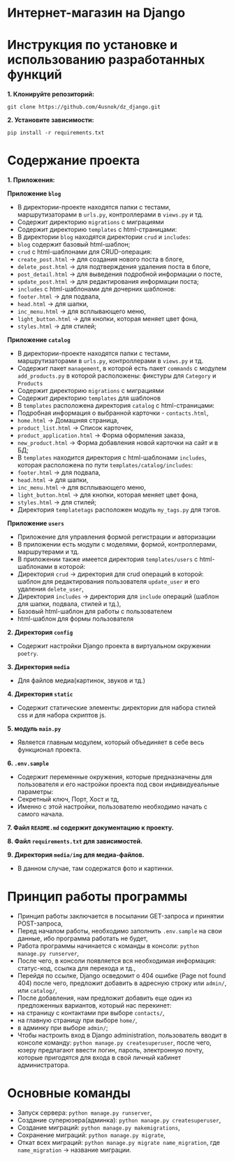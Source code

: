 # Интернет-магазин на Django

# Инструкция по установке и использованию разработанных функций
**1. Клонируйте репозиторий:**
```
git clone https://github.com/4usnok/dz_django.git
```
**2. Установите зависимости:**
```
pip install -r requirements.txt
```
# Содержание проекта
**1. Приложения:**

**Приложение `blog`**

* В директории-проекте находятся папки с тестами, маршрутизаторами в `urls.py`, контроллерами в `views.py` и тд.
* Содержит директорию `migrations` с миграциями
* Содержит директорию `templates` с html-страницами:
* В директории `blog` находятся директории `crud` и `includes`:
* `blog` содержит базовый html-шаблон;
* `crud` с html-шаблонами для CRUD-операция: 
* `create_post.html` -> для создания нового поста в блоге,
* `delete_post.html` -> для подтверждения удаления поста в блоге,
* `post_detail.html` -> для выведения подробной информации о посте,
* `update_post.html` -> для редактирования информации поста;
* `includes` с html-шаблонами для дочерних шаблонов:
* `footer.html` -> для подвала,
* `head.html` -> для шапки,
* `inc_menu.html` -> для всплывающего меню,
* `light_button.html` -> для кнопки, которая меняет цвет фона,
* `styles.html` -> для стилей;

**Приложение `catalog`**

* В директории-проекте находятся папки с тестами, маршрутизаторами в `urls.py`, контроллерами в `views.py` и тд.
* Cодержит пакет `management`, в которой есть пакет `commands` с модулем `add_products.py` в которой расположены: фикстуры для `Category` и `Products`
* Содержит директорию `migrations` с миграциями
* Содержит директорию `templates` для шаблонов
* В `templates` расположена директория `catalog` с html-страницами:
* Подробная информация о выбранной карточки - `contacts.html`, 
* `home.html` -> Домашняя страница,
* `product_list.html` -> Список карточек,
* `product_application.html` -> Форма оформления заказа,
* `new_product.html` -> Форма добавления новой карточки на сайт и в БД;
* В `templates` находится директория с html-шаблонами `includes`, которая расположена по пути `templates/catalog/includes`:
* `footer.html` -> для подвала,
* `head.html` -> для шапки,
* `inc_menu.html` -> для всплывающего меню,
* `light_button.html` -> для кнопки, которая меняет цвет фона,
* `styles.html` -> для стилей;
* Директория `templatetags` расположен модуль `my_tags.py` для тэгов.

**Приложение `users`**

* Приложение для управления формой регистрации и авторизации
* В приложении есть модули с моделями, формой, контроллерами, маршрутерами и тд.
* В приложении также имеется директория `templates/users` с html-шаблонами в которой:
* Директория `crud` -> директория для crud операций в которой: шаблон для редактирования пользователя `update_user` и его удаления `delete_user`,
* Директория `includes` -> директория для `include` операций (шаблон для шапки, подвала, стилей и тд.),
* Базовый html-шаблон для работы с пользователем
* html-шаблон для формы пользователя

**2. Директория `config`**
* Содержит настройки Django проекта в виртуальном окружении `poetry`.

**3. Директория `media`**
* Для файлов медиа(картинок, звуков и тд.)

**4. Директория `static`**
* Содержит статические элементы: директории для набора стилей css и для набора скриптов js.

**5. модуль `main.py`**
* Является главным модулем, который объединяет в себе весь функционал проекта.

**6. `.env.sample`**
* Содержит переменные окружения, которые предназначены для пользователя и его настройки проекта под свои индивидуеальные параметры:
* Секретный ключ, Порт, Хост и тд,
* Именно с этой настройки, пользователю необходимо начать с самого начала.

**7. Файл `README.md` содержит документацию к проекту.**

**8. Файл `requirements.txt` для зависимостей.**

**9. Директория `media/img` для медиа-файлов.** 
* В данном случае, там содержатся фото и картинки.


# Принцип работы программы
* Принцип работы заключается в посылании GET-запроса и принятии POST-запроса,
* Перед началом работы, необходимо заполнить `.env.sample` на свои данные, ибо программа работать не будет,
* Работа программы начинается с команды в консоли: `python manage.py runserver`,
* После чего, в консоли появляется вся необходимая информация: статус-код, ссылка для перехода и тд.,
* Перейдя по ссылке, Django осведомит о 404 ошибке (Page not found 404) после чего, предложит добавить в адресную строку или `admin/`, или `catalog/`,
* После добавления, нам предложит добавить еще один из предложенных вариантов, который нас перекинет: 
* на страницу с контактами при выборе `contacts/`,
* на главную страницу при выборе `home/`,
* в админку при выборе `admin/`;
* Чтобы настроить вход в Django administration, пользователь вводит в консоле команду: `python manage.py createsuperuser`,
после чего, юзеру предлагают ввести логин, пароль, электронную почту, которые пригодятся для входа в свой личный кабинет администратора.

# Основные команды
* Запуск сервера: `python manage.py runserver`,
* Создание суперюзера(админка): `python manage.py createsuperuser`,
* Создание миграций: `python manage.py makemigrations`,
* Сохранение миграций: `python manage.py migrate`,
* Откат всех миграций: `python manage.py migrate name_migration`, где `name_migration` -> название миграции.
